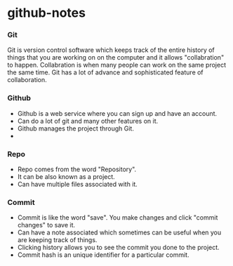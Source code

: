 # github-notes
### Git 
  Git is version control software which keeps track of the entire history of things that you are working on on the computer and it allows "collabration" to happen. Collabration is when many people can work on the same project the same time. Git has a lot of advance and sophisticated feature of collaboration.
  
### Github
* Github is a web service where you can sign up and have an account. 
* Can do a lot of git and many other features on it.
* Github manages the project through Git.
* 
### Repo 
* Repo comes from the word "Repository". 
* It can be also known as a project.
* Can have multiple files associated with it.

### Commit 
* Commit is like the word "save". You make changes and click "commit changes" to save it. 
* Can have a note associated which sometimes can be useful when you are keeping track of things.
* Clicking history allows you to see the commit you done to the project.
* Commit hash is an unique identifier for a particular commit. 
